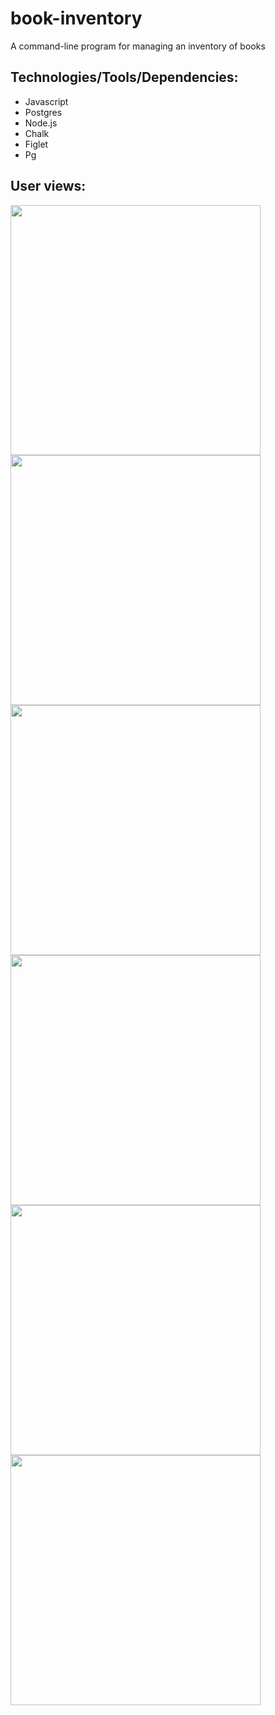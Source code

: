 # book-inventory
A command-line program for managing an inventory of books

## Technologies/Tools/Dependencies:
- Javascript
- Postgres
- Node.js
- Chalk
- Figlet
- Pg

## User views:
<img src="https://user-images.githubusercontent.com/94068349/225456138-1426fbd2-0e46-4d69-85c7-f7742d5e6b13.png" width="400">
<img src="https://user-images.githubusercontent.com/94068349/225456155-51cc819e-8f0b-41c0-acfb-7eed54fe22c7.png" width="400">
<img src="https://user-images.githubusercontent.com/94068349/225456165-33a9fe57-a37b-4074-b739-d7b78b474adf.png" width="400">
<img src="https://user-images.githubusercontent.com/94068349/225456172-1bb6b352-f7d9-4292-a40e-a34fc3389331.png" width="400">
<img src="https://user-images.githubusercontent.com/94068349/225457541-f818f76d-0a86-40da-9c00-058f70591797.png" width="400">
<img src="https://user-images.githubusercontent.com/94068349/225457546-a04d884c-9ccb-4b56-998a-5bd8c6e3826a.png" width="400">
